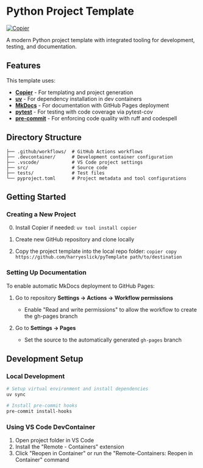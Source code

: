 # Python Project Template

[![Copier](https://img.shields.io/endpoint?url=https://raw.githubusercontent.com/copier-org/copier/master/img/badge/badge-grayscale-inverted-border-orange.json)](https://github.com/copier-org/copier)

A modern Python project template with integrated tooling for development, testing, and documentation.

## Features

This template uses:

- **[Copier](https://copier.readthedocs.io/)** - For templating and project generation
- **[uv](https://github.com/astral-sh/uv)** - For dependency installation in dev containers
- **[MkDocs](https://www.mkdocs.org/)** - For documentation with GitHub Pages deployment
- **[pytest](https://docs.pytest.org/)** - For testing with code coverage via pytest-cov
- **[pre-commit](https://pre-commit.com/)** - For enforcing code quality with ruff and codespell

## Directory Structure

```
├── .github/workflows/  # GitHub Actions workflows
├── .devcontainer/      # Development container configuration
├── .vscode/            # VS Code project settings
├── src/                # Source code
├── tests/              # Test files
└── pyproject.toml      # Project metadata and tool configurations
```

## Getting Started

### Creating a New Project

0. Install Copier if needed:
   `uv tool install copier`

1. Create new GitHub repository and clone locally

2. Copy the project template into the local repo folder:
   `copier copy https://github.com/harryeslick/pyTemplate path/to/destination`

### Setting Up Documentation

To enable automatic MkDocs deployment to GitHub Pages:

1. Go to repository **Settings → Actions → Workflow permissions**
   - Enable "Read and write permissions" to allow the workflow to create the gh-pages branch

2. Go to **Settings → Pages**
   - Set the source to the automatically generated `gh-pages` branch

## Development Setup

### Local Development

```bash
# Setup virtual environment and install dependencies
uv sync

# Install pre-commit hooks
pre-commit install-hooks
```

### Using VS Code DevContainer

1. Open project folder in VS Code
2. Install the "Remote - Containers" extension
3. Click "Reopen in Container" or run the "Remote-Containers: Reopen in Container" command
